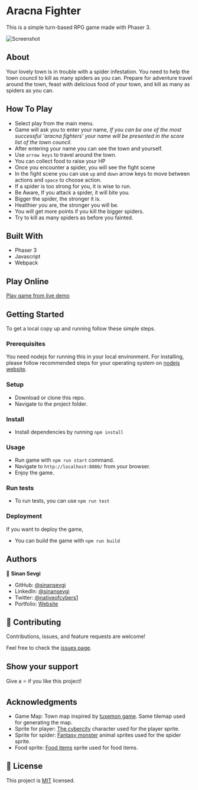 # Aracna Fighter
This is a simple turn-based RPG game made with Phaser 3. 

![Screenshot](./docs/screenshot.gif)

## About
Your lovely town is in trouble with a spider infestation.
You need to help the town council to kill as many spiders as you can.
Prepare for adventure travel around the town, feast with delicious food of your town, and kill as many as spiders as you can.



## How To Play

- Select play from the main menu.
- Game will ask you to enter your name, _If you can be one of the most successful 'aracna fighters' your name will be presented in the score list of the town council._
- After entering your name you can see the town and yourself.
- Use `arrow keys` to travel around the town.
- You can collect food to raise your HP
- Once you encounter a spider, you will see the fight scene
- In the fight scene you can use `up` and `down` arrow keys to move between actions and `space` to choose action.
- If a spider is too strong for you, it is wise to run.
- Be Aware, If you attack a spider, it will bite you.
- Bigger the spider, the stronger it is.
- Healthier you are, the stronger you will be.
- You will get more points if you kill the bigger spiders.
- Try to kill as many spiders as before you fainted.

## Built With

- Phaser 3
- Javascript
- Webpack

## Play Online

[Play game from live demo](https://optimistic-varahamihira-ee410b.netlify.app)


## Getting Started

To get a local copy up and running follow these simple steps.

### Prerequisites

You need nodejs for running this in your local environment. 
For installing, please follow recommended steps for your operating system on [nodejs website](https://nodejs.org/en/download/).

### Setup

- Download or clone this repo.
- Navigate to the project folder.
### Install
- Install dependencies by running `npm install`
### Usage
- Run game with `npm run start` command.
- Navigate to `http://localhost:8080/` from your browser.
- Enjoy the game.
### Run tests
- To run tests, you can use `npm run test`
### Deployment
If you want to deploy the game,
- You can build the game with `npm run build`

## Authors

👤 **Sinan Sevgi**

- GitHub: [@sinansevgi](https://github.com/sinansevgi)
- LinkedIn: [@sinansevgi](https://www.linkedin.com/in/sinansevgi/)
- Twitter: [@nativeofcybers1](https://twitter.com/nativeofcybers1)
- Portfolio: [Website](https://sinansevgi.com)

## 🤝 Contributing

Contributions, issues, and feature requests are welcome!

Feel free to check the [issues page](https://github.com/sinansevgi/myRPG/issues).

## Show your support

Give a ⭐️ if you like this project!

## Acknowledgments
- Game Map: Town map inspired by [tuxemon game](https://github.com/Tuxemon/Tuxemon). Same tilemap used for generating the map.
- Sprite for player: [The cybercity](https://opengameart.org/content/cyber-city) character used for the player sprite.
- Sprite for spider: [Fantasy monster](https://opengameart.org/content/fantasy-monster-animal-sprites) animal sprites used for the spider sprite.
- Food sprite: [Food items](https://opengameart.org/content/food-items-16x16) sprite used for food items.

## 📝 License
This project is [MIT](./LICENSE) licensed.